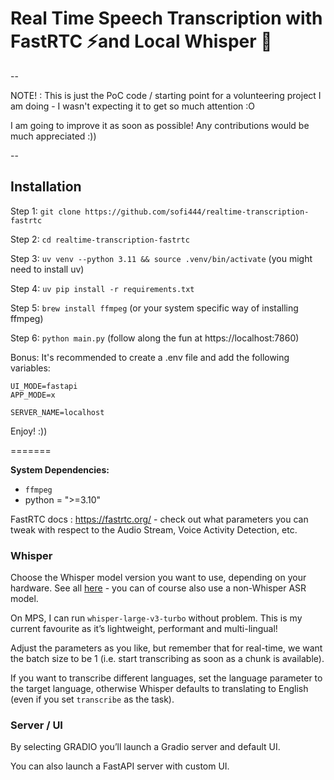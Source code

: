 # Real Time Speech Transcription with FastRTC ⚡️and Local Whisper 🤗 

--

NOTE! : This is just the PoC code / starting point for a volunteering project I am doing - I wasn't expecting it to get so much attention :O

I am going to improve it as soon as possible! Any contributions would be much appreciated :))

--


## Installation

Step 1: `git clone https://github.com/sofi444/realtime-transcription-fastrtc`

Step 2: `cd realtime-transcription-fastrtc`

Step 3: `uv venv --python 3.11 && source .venv/bin/activate` (you might need to install uv)

Step 4: `uv pip install -r requirements.txt`

Step 5: `brew install ffmpeg` (or your system specific way of installing ffmpeg)

Step 6: `python main.py` (follow along the fun at https://localhost:7860)

Bonus: It's recommended to create a .env file and add the following variables:

```
UI_MODE=fastapi
APP_MODE=x

SERVER_NAME=localhost
```

Enjoy! :))


=======

**System Dependencies:** 
- `ffmpeg`
- python = ">=3.10"


FastRTC docs : https://fastrtc.org/ - check out what parameters you can tweak with respect to the Audio Stream, Voice Activity Detection, etc.

### Whisper

Choose the Whisper model version you want to use, depending on your hardware. See all [here](https://huggingface.co/models?pipeline_tag=automatic-speech-recognition&sort=trending&search=whisper) - you can of course also use a non-Whisper ASR model.

On MPS, I can run `whisper-large-v3-turbo` without problem. This is my current favourite as it’s lightweight, performant and multi-lingual!

Adjust the parameters as you like, but remember that for real-time, we want the batch size to be 1 (i.e. start transcribing as soon as a chunk is available).

If you want to transcribe different languages, set the language parameter to the target language, otherwise Whisper defaults to translating to English (even if you set `transcribe` as the task).

### Server / UI 

By selecting GRADIO you’ll launch a Gradio server and default UI.

You can also launch a FastAPI server with custom UI.
